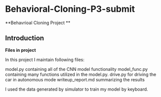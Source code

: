 # Behavioral-Cloning-P3-submit

**Behavrioal Cloning Project ** 

## Introduction
__Files in project__

In this project I maintain following  files:

model.py  containing  all of the CNN model functionality
model_func.py containing   many functions utilized in the model.py.
drive.py for driving the car in autonomous mode
writeup_report.md summarizing the results

I used the data generated by simulator to train my model by keyboard.